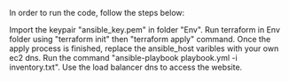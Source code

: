 In order to run the code, follow the steps below:

Import the keypair "ansible_key.pem" in folder "Env".
Run terraform in Env folder using "terraform init" then "terraform apply" command.
Once the apply process is finished, replace the ansible_host varibles with your own ec2 dns.
Run the command "ansible-playbook playbook.yml -i inventory.txt".
Use the load balancer dns to access the website.
